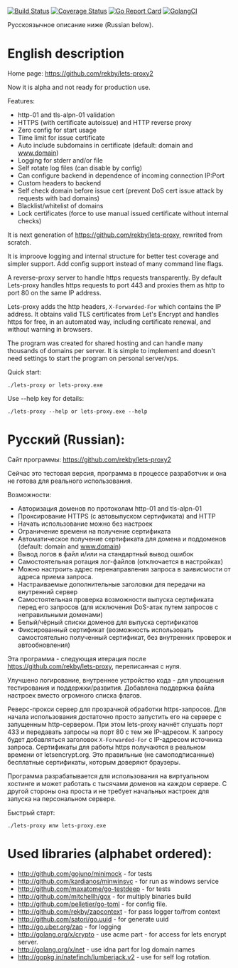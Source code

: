 [![Build Status](https://travis-ci.org/rekby/lets-proxy2.svg?branch=master)](https://travis-ci.org/rekby/lets-proxy2)
[![Coverage Status](https://coveralls.io/repos/github/rekby/lets-proxy2/badge.svg?branch=master)](https://coveralls.io/github/rekby/lets-proxy2?branch=master)
[![Go Report Card](https://goreportcard.com/badge/github.com/rekby/lets-proxy2)](https://goreportcard.com/report/github.com/rekby/lets-proxy2)
[![GolangCI](https://golangci.com/badges/github.com/rekby/lets-proxy2.svg)](https://golangci.com/r/github.com/rekby/lets-proxy2)


Русскоязычное описание ниже (Russian below).

English description
===================
Home page: https://github.com/rekby/lets-proxy2

Now it is alpha and not ready for production use.

Features:
* http-01 and tls-alpn-01 validation
* HTTPS (with certificate autoissue) and HTTP reverse proxy
* Zero config for start usage
* Time limit for issue certificate
* Auto include subdomains in certificate (default: domain and www.domain)
* Logging for stderr and/or file
* Self rotate log files (can disable by config)
* Can configure backend in dependence of incoming connection IP:Port
* Custom headers to backend
* Self check domain before issue cert (prevent DoS cert issue attack by requests with bad domains)
* Blacklist/whitelist of domains
* Lock certificates (force to use manual issued certificate without internal checks)

It is next generation of https://github.com/rekby/lets-proxy, rewrited from scratch.

It is improove logging and internal structure for better test coverage and simpler support.
Add config support instead of many command line flags.

A reverse-proxy server to handle https requests transparently. By default Lets-proxy handles
https requests to port 443 and proxies them as http to port 80 on the same IP address.

Lets-proxy adds the http headers, `X-Forwarded-For` which contains the IP address.
It obtains valid TLS certificates from Let's Encrypt and handles https for free, in an automated way, 
including certificate renewal, and without warning in browsers.

The program was created for shared hosting and can handle many thousands of domains per server.
It is simple to implement and doesn't need settings to start the program on personal server/vps.

Quick start:

    ./lets-proxy or lets-proxy.exe
    
Use --help key for details:

    ./lets-proxy --help or lets-proxy.exe --help

Русский (Russian):
==================
Сайт программы: https://github.com/rekby/lets-proxy2

Сейчас это тестовая версия, программа в процессе разработчик и она не готова для реального использования.

Возможности:
* Авторизация доменов по протоколам http-01 and tls-alpn-01
* Проксирование HTTPS (с автовыпуском сертификата) and HTTP
* Начать использование можно без настроек
* Ограничение времени на получение сертификата
* Автоматическое получение сертификата для домена и поддоменов (default: domain and www.domain)
* Вывод логов в файл и/или на стандартный вывод ошибок
* Самостоятельная ротация лог-файлов (отключается в настройках)
* Можно настроить адрес перенаправления запроса в заивисмости от адреса приема запроса.
* Настраиваемые дополнительные заголовки для передачи на внутренний сервер
* Самостоятельная проверка возможности выпуска сертификата перед его запросов (для исключения DoS-атак путем запросов с неправильными доменами)
* Белый/чёрный списки доменов для выпуска сертификатов
* Фиксированный сертификат (возможность использовать самостоятельно полученный сертификат, без внутренних проверок и автообновления)


Эта программа - следующая итерация после https://github.com/rekby/lets-proxy, переписанная с нуля.

Улучшено логирование, внутреннее устройство кода - для упрощения тестирования и поддержки/развития.
Добавлена поддержка файла настроек вместо огромного списка флагов.

Реверс-прокси сервер для прозрачной обработки https-запросов. Для начала использования достаточно просто запустить его на сервере с 
запущенным http-сервером. При этом lets-proxy начнёт слушать порт 433 и передавать запросы на порт 80 с тем же IP-адресом.
К запросу будет добавляться заголовок `X-Forwarded-For` с IP-адресом источника запроса.
Сертификаты для работы https получаются в реальном времени от letsencrypt.org. Это правильные
(не самоподписанные) бесплатные сертификаты, которым доверяют браузеры.

Программа разрабатывается для использования на виртуальном хостинге и может работать с тысячами доменов
на каждом сервере.
С другой стороны она проста и не требует начальных настроек для запуска на персональном сервере.

Быстрый старт:

    ./lets-proxy или lets-proxy.exe


Used libraries (alphabet ordered):
==================================

* http://github.com/gojuno/minimock - for tests
* http://github.com/kardianos/minwinsvc - for run as windows service
* http://github.com/maxatome/go-testdeep - for tests
* http://github.com/mitchellh/gox - for multiply binaries build
* http://github.com/pelletier/go-toml - for config file.
* http://github.com/rekby/zapcontext - for pass logger to/from context
* http://github.com/satori/go.uuid - for generate uuid
* http://go.uber.org/zap - for logging
* http://golang.org/x/crypto - use acme part - for access for lets encrypt server.
* http://golang.org/x/net - use idna part for log domain names
* http://gopkg.in/natefinch/lumberjack.v2 - use for self log rotation.
